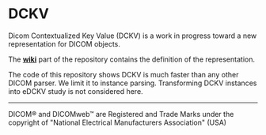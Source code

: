 # DCKV

Dicom Contextualized Key Value (DCKV) is a work in progress toward a new representation for DICOM objects.

The  __[wiki](https://github.com/jacquesfauquex/DCKV/wiki)__ part of the repository contains the definition of the representation.

The code of this repository shows DCKV is much faster than any other DICOM parser. We limit it to instance parsing. Transforming DCKV instances into eDCKV study is not considered here. 

___
DICOM® and DICOMweb™ are Registered and Trade Marks under the copyright of "National Electrical Manufacturers Association" (USA) 
